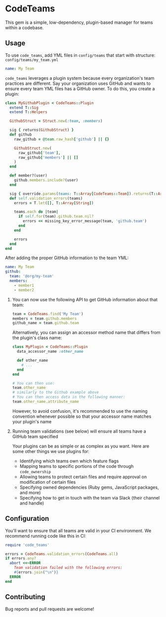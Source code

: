 # CodeTeams

This gem is a simple, low-dependency, plugin-based manager for teams within a codebase.

## Usage

To use `code_teams`, add YML files in `config/teams` that start with structure:
`config/teams/my_team.yml`
```yml
name: My Team
```

`code_teams` leverages a plugin system because every organization's team practices are different. Say your organization uses GitHub and wants to ensure every team YML files has a GitHub owner. To do this, you create a plugin:

```ruby
class MyGithubPlugin < CodeTeams::Plugin
  extend T::Sig
  extend T::Helpers

  GithubStruct = Struct.new(:team, :members)

  sig { returns(GithubStruct) }
  def github
    raw_github = @team.raw_hash['github'] || {}

    GithubStruct.new(
      raw_github['team'],
      raw_github['members'] || []
    )
  end

  def member?(user)
    github.members.include?(user)
  end

  sig { override.params(teams: T::Array[CodeTeams::Team]).returns(T::Array[String]) }
  def self.validation_errors(teams)
    errors = T.let([], T::Array[String])

    teams.each do |team|
      if self.for(team).github.team.nil?
        errors << missing_key_error_message(team, 'github.team')
      end
    end

    errors
  end
end
```

After adding the proper GitHub information to the team YML:
```yml
name: My Team
github:
  team: '@org/my-team'
  members:
    - member1
    - member2
```

1) You can now use the following API to get GitHub information about that team:

    ```ruby
    team = CodeTeams.find('My Team')
    members = team.github.members
    github_name = team.github.team
    ```

    Alternatively, you can assign an accessor method name that differs from the plugin's class name:

    ```ruby
    class MyPlugin < CodeTeams::Plugin
      data_accessor_name :other_name

      def other_name
        # ...
      end
    end

    # You can then use:
    team.other_name
    # similarly to the Github example above
    # You can then access data in the following manner:
    team.other_name.attribute_name
    ```

    However, to avoid confusion, it's recommended to use the naming convention 
    whenever possible so that your accessor name matches your plugin's name

2) Running team validations (see below) will ensure all teams have a GitHub team specified

    Your plugins can be as simple or as complex as you want. Here are some other things we use plugins for:

    - Identifying which teams own which feature flags
    - Mapping teams to specific portions of the code through `code_ownership`
    - Allowing teams to protect certain files and require approval on modification of certain files
    - Specifying owned dependencies (Ruby gems, JavaScript packages, and more)
    - Specifying how to get in touch with the team via Slack (their channel and handle)

## Configuration
You'll want to ensure that all teams are valid in your CI environment. We recommend running code like this in CI:
```ruby
require 'code_teams'

errors = CodeTeams.validation_errors(CodeTeams.all)
if errors.any?
  abort <<~ERROR
    Team validation failed with the following errors:
    #{errors.join("\n")}
  ERROR
end
```

## Contributing

Bug reports and pull requests are welcome!

